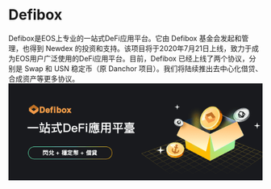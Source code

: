 # Defibox

Defibox是EOS上专业的一站式DeFi应用平台。它由 Defibox 基金会发起和管理，也得到 Newdex 的投资和支持。该项目将于2020年7月21日上线，致力于成为EOS用户广泛使用的DeFi应用平台。目前，Defibox 已经上线了两个协议，分别是 Swap 和 USN 稳定币（原 Danchor 项目）。我们将陆续推出去中心化借贷、合成资产等更多协议。![4a87a85332d24cad890fbe59c5e5cf4c](4a87a85332d24cad890fbe59c5e5cf4c.png)
